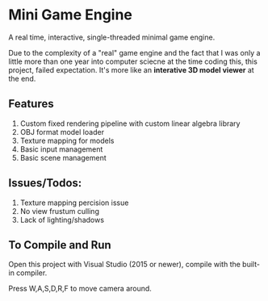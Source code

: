 # Mini Game Engine

A real time, interactive, single-threaded minimal game engine.

Due to the complexity of a "real" game engine and the fact that I was only a little more than one year into computer sciecne at the time coding this, this project, failed expectation. It's more like an **interative 3D model viewer** at the end.

## Features
1. Custom fixed rendering pipeline with custom linear algebra library
2. OBJ format model loader
2. Texture mapping for models
3. Basic input management
4. Basic scene management

## Issues/Todos:
1. Texture mapping percision issue
2. No view frustum culling
2. Lack of lighting/shadows

## To Compile and Run

Open this project with Visual Studio (2015 or newer), compile with the built-in compiler.

Press W,A,S,D,R,F to move camera around.
